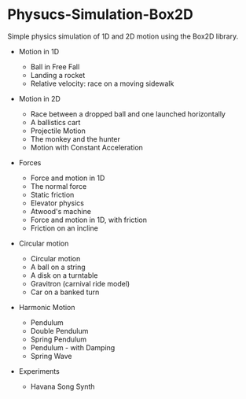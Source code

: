 # Physucs-Simulation-Box2D
Simple physics simulation of 1D and 2D motion using the Box2D library.

* Motion in 1D
  * Ball in Free Fall 
  * Landing a rocket
  * Relative velocity: race on a moving sidewalk

* Motion in 2D
  * Race between a dropped ball and one launched horizontally
  * A ballistics cart
  * Projectile Motion 
  * The monkey and the hunter
  * Motion with Constant Acceleration

* Forces
  * Force and motion in 1D
  * The normal force
  * Static friction
  * Elevator physics
  * Atwood's machine
  * Force and motion in 1D, with friction
  * Friction on an incline

* Circular motion
  * Circular motion
  * A ball on a string
  * A disk on a turntable
  * Gravitron (carnival ride model)
  * Car on a banked turn

* Harmonic Motion
  * Pendulum   
  * Double Pendulum 
  * Spring Pendulum   
  * Pendulum - with Damping 
  * Spring Wave

* Experiments
  * Havana Song Synth   
